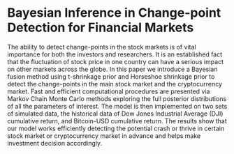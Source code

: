 # Bayesian Inference in Change-point Detection for Financial Markets

The ability to detect change-points in the stock markets is of vital importance for
both the investors and researchers. It is an established fact that the fluctuation of
stock price in one country can have a serious impact on other markets across the
globe. In this paper we introduce a Bayesian fusion method using t-shrinkage
prior and Horseshoe shrinkage prior to detect the change-points in the main stock
market and the cryptocurrency market. Fast and efficient computational procedures
are presented via Markov Chain Monte Carlo methods exploring the full posterior
distributions of all the parameters of interest. The model is then implemented on
two sets of simulated data, the historical data of Dow Jones Industrial Average
(DJI) cumulative return, and Bitcoin-USD cumulative return. The results show that
our model works efficiently detecting the potential crash or thrive in certain stock
market or cryptocurrency market in advance and helps make investment decision
accordingly.
